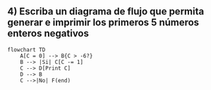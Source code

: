 ## 4) Escriba un diagrama de flujo que permita generar e imprimir los primeros 5 números enteros negativos
```mermaid
flowchart TD
    A[C = 0] --> B{C > -6?}
    B --> |Si| C[C -= 1]
    C --> D[Print C]
    D --> B
    C -->|No| F(end)
